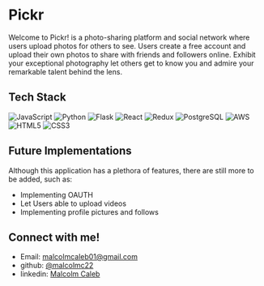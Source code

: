 # Pickr
Welcome to Pickr! is a photo-sharing platform and social network where users upload photos for others to see. Users create a free account and upload their own photos to share with friends and followers online. Exhibit your exceptional photography let others get to know you and admire your remarkable talent behind the lens.

## Tech Stack
 ![JavaScript](https://img.shields.io/badge/javascript-%23323330.svg?style=for-the-badge&logo=javascript&logoColor=%23F7DF1E)
 ![Python](https://img.shields.io/badge/python-3670A0?style=for-the-badge&logo=python&logoColor=ffdd54)
 ![Flask](https://img.shields.io/badge/flask-%23000.svg?style=for-the-badge&logo=flask&logoColor=white)
 ![React](https://img.shields.io/badge/react-%2320232a.svg?style=for-the-badge&logo=react&logoColor=%2361DAFB)
 ![Redux](https://img.shields.io/badge/redux-%23593d88.svg?style=for-the-badge&logo=redux&logoColor=white)
 ![PostgreSQL](https://img.shields.io/badge/PostgreSQL-316192?style=for-the-badge&logo=postgresql&logoColor=white)
 ![AWS](https://img.shields.io/badge/AWS-%23FF9900.svg?style=for-the-badge&logo=amazon-aws&logoColor=white)
 ![HTML5](https://img.shields.io/badge/html5-%23E34F26.svg?style=for-the-badge&logo=html5&logoColor=white)
 ![CSS3](https://img.shields.io/badge/css3-%231572B6.svg?style=for-the-badge&logo=css3&logoColor=white)

 ## Future Implementations
Although this application has a plethora of features, there are still more to be added, such as:
- Implementing OAUTH
- Let Users able to upload videos
- Implementing profile pictures and follows

## Connect with me!
- Email: malcolmcaleb01@gmail.com
- github: <a href='https://github.com/malcolmc22'>@malcolmc22</a>
- linkedin: <a href='https://www.linkedin.com/in/malcolm-caleb-7928722a5/'>Malcolm Caleb</a>
